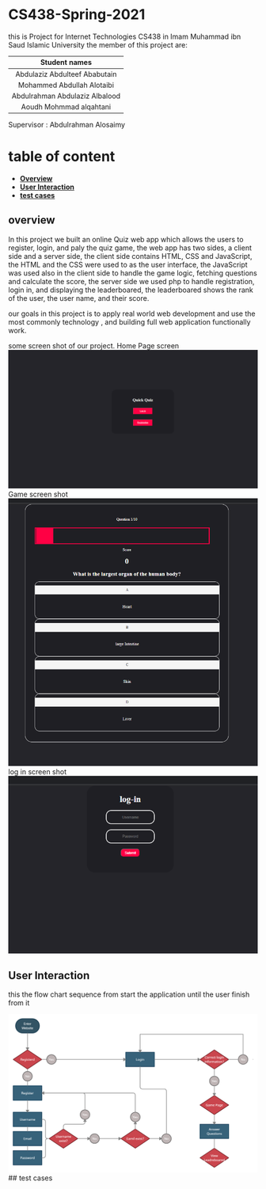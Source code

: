 # CS438-Spring-2021
this is Project for Internet Technologies CS438 in Imam Muhammad ibn Saud Islamic University
the member of this project are: <br> 

|         Student names          |
| :----------------------------: |
| Abdulaziz Abdulteef Ababutain  |
|   Mohammed Abdullah Alotaibi   |
| Abdulrahman Abdulaziz Albalood |
|    Aoudh Mohmmad alqahtani     |

Supervisor : 
Abdulrahman Alosaimy


# table of content
- **[Overview](##overview)**
- **[User Interaction](##User-Interaction)**
- **[test cases](##test-cesses)**



## overview
In this project we built an online Quiz web app which allows the users to register, login, and paly the quiz game, the web app has two sides, a client side and a server side, the client side contains HTML, CSS and JavaScript, the HTML and the CSS were used to as the user interface, the JavaScript was used also in the client side to handle the game logic, fetching questions and calculate the score, the server side we used php to handle registration, login in, and displaying the leaderboared, the leaderboared shows the rank of the user, the user name, and their score.

our goals in this project is to apply real world web development and use the most commonly technology , and building full web application functionally work.

some screen shot of  our project.
Home Page screen
<img src="Photos\HomePage_screanshot.PNG">
Game screen shot 
<img src="Photos\Game_screanshot.PNG">
log in screen shot 
<img src="Photos\LogIn_sreanshot.PNG">

## User Interaction
this the flow chart sequence from start the application until the user finish from it 

<img src="photo/../Photos/FlowChart.png" alt="FlowChart">
## test cases
